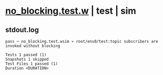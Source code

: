 # [no_blocking.test.w](../../../../../../examples/tests/sdk_tests/topic/no_blocking.test.w) | test | sim

## stdout.log
```log
pass ─ no_blocking.test.wsim » root/env0/test:topic subscribers are invoked without blocking

Tests 1 passed (1)
Snapshots 1 skipped
Test Files 1 passed (1)
Duration <DURATION>
```


